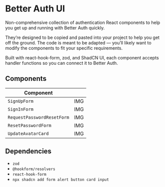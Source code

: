 # Better Auth UI

Non-comprehensive collection of authentication React components to help you get up and running with Better Auth quickly.

They’re designed to be copied and pasted into your project to help you get  off the ground. The code is meant to be adapted — you’ll likely want to modify the components to fit your specific requirements. 

Built with react-hook-form, zod, and ShadCN UI, each component accepts handler functions so you can connect it to Better Auth.

## Components

| Component  |  |
| ------------- | ------------- |
| `SignUpForm`  | IMG  |
| `SignInForm`  | IMG  |
| `RequestPasswordResetForm`  | IMG  |
| `ResetPasswordForm`  | IMG  |
| `UpdateAvatarCard`  | IMG  |

## Dependencies
- `zod`
- `@hookform/resolvers`
-  `react-hook-form`
-  `npx shadcn add form alert button card input` 
